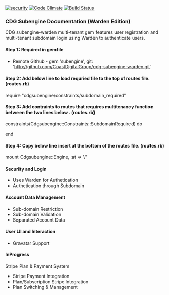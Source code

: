 [![security](https://hakiri.io/github/CoastDigitalGroup/cdg-subengine-warden/master.svg)](https://hakiri.io/github/CoastDigitalGroup/cdg-subengine-warden/master)
[![Code Climate](https://codeclimate.com/github/CoastDigitalGroup/cdg-subengine-warden/badges/gpa.svg)](https://codeclimate.com/github/CoastDigitalGroup/cdg-subengine-warden)
[![Build Status](https://travis-ci.org/CoastDigitalGroup/cdg-subengine-warden.svg?branch=master)](https://travis-ci.org/CoastDigitalGroup/cdg-subengine-warden)

### CDG Subengine Documentation (Warden Edition)
CDG subengine-warden multi-tenant gem features user registration and multi-tenant subdomain login using Warden to authenticate users.

#### Step 1: Required in gemfile
* Remote Github - gem 'subengine', git: 'http://github.com/CoastDigitalGroup/cdg-subengine-warden.git'

#### Step 2: Add below line to load requried file to the top of routes file. (routes.rb)
require "cdgsubengine/constraints/subdomain_required"  

#### Step 3: Add contraints to routes that requires multitenancy function between the two lines below . (routes.rb)
constraints(Cdgsubengine::Constraints::SubdomainRequired) do  

end

#### Step 4: Copy below line insert at the bottom of the routes file. (routes.rb)
mount Cdgsubengine::Engine, :at => '/'  

#### Security and Login
* Uses Warden for Authetication
* Authetication through Subdomain

#### Account Data Management
* Sub-domain Restriction
* Sub-domain Validation
* Separated Account Data

#### User UI and Interaction
* Gravatar Support

#### InProgress

Stripe Plan & Payment System
* Stripe Payment Integration
* Plan/Subscription Stripe Integration
* Plan Switching & Management